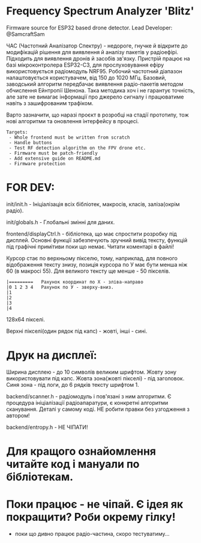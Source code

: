 # Frequency Spectrum Analyzer 'Blitz'
Firmware source for ESP32 based drone detector.
Lead Developer: @SamcraftSam

ЧАС (Частотний Аналізатор Спектру) - недороге, гнучке й відкрите до модифікацій рішення для виявлення й аналізу пакетів у радіоефірі. Підходить для виявлення дронів й засобів зв'язку. 
Пристрій працює на базі мікроконтролера ESP32-C3, для прослуховування ефіру використовується радіомодуль NRF95. Робочий частотний діапазон налаштовується користувачем, від 150 до 1020 МГц.
Базовий, заводський алгоритм передбачає виявлення радіо-пакетів методом обчислення Ейнтропії Шенона. 
Така методика хоч і не гарантує точність, але зате не вимагає інформації про джерело сигналу і працюватиме навіть з зашифрованим трафіком.

Варто зазначити, що наразі проєкт в розробці на стадії прототипу, тож нові алгоритми та оновлення інтерфейсу в процесі.

    Targets:
     - Whole frontend must be written from scratch
     - Handle buttons
     - Test RF detection algorithm on the FPV drone etc.
     - Firmware must be patch-friendly
     - Add extensive guide on README.md
     - Firmware protection

# FOR DEV:

init/init.h - Ініціалізація всіх бібліотек, макросів, класів, заліза(окрім радіо).

init/globals.h - Глобальні змінні для даних.

frontend/displayCtrl.h  - бібліотека, що має спростити розробку під дисплей. Основні функції забезпечують зручний вивід тексту, функцій під графічні примітиви поки що немає. Читати коментарі в файлі!

Курсор стає по верхньому пікселю, тому, наприклад, для повного відображення тексту знизу, позиція курсора по У має бути менша ніж 60 (в макросі 55). Для великого тексту ще менше - 50 пікселів. 

	|=========   Рахунок координат по Х - зліва-направо
	|0 1 2 3 4   Рахунок по У - зверху-вниз.
	|1
	|2
	|3
	|4

128х64 пікселі.

Верхні пікселі(один рядок під капс) - жовті, інші - сині.

# Друк на дисплеї:
Ширина дисплею - до 10 символів великим шрифтом. Жовту зону використовувати під капс.
Жовта зона(жовті пікселі) - під заголовок. Синя зона - під логи, до 6 рядків тексту шрифтом 1.


backend/scanner.h - радіомодуль і пов'язані з ним алгоритми. Є процедура ініціалізації радіоапаратури, є конкретні алгоритми сканування. Деталі у самому коді. НЕ робити правки без узгодження з автором!

backend/entropy.h - НЕ ЧІПАТИ!

# Для кращого ознайомлення читайте код і мануали по бібліотекам. 

# Поки працює - не чіпай. Є ідея як покращити? Роби окрему гілку!

 - поки що дивно працює радіо-частина, скоро тестуватиму...
